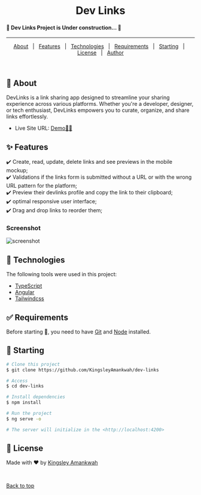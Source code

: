 <div align="center" id="top">

&#xa0;

</div>

<h1 align="center">Dev Links</h1>

 <h4 >
	🚧  Dev Links Project is Under construction...  🚧
</h4>

<hr>

<p align="center">
  <a href="#dart-about">About</a> &#xa0; | &#xa0; 
  <a href="#sparkles-features">Features</a> &#xa0; | &#xa0;
  <a href="#rocket-technologies">Technologies</a> &#xa0; | &#xa0;
  <a href="#white_check_mark-requirements">Requirements</a> &#xa0; | &#xa0;
  <a href="#checkered_flag-starting">Starting</a> &#xa0; | &#xa0;
  <a href="#memo-license">License</a> &#xa0; | &#xa0;
  <a href="https://github.com/{{YOUR_GITHUB_USERNAME}}" target="_blank">Author</a>
</p>

<br>

## :dart: About

DevLinks is a link sharing app designed to streamline your sharing experience across various platforms. Whether you're a developer, designer, or tech enthusiast, DevLinks empowers you to curate, organize, and share links effortlessly.

- Live Site URL: <a href="https://dev-links-nine-bice.vercel.app/" target="_blank">Demo🚀🔥</a>

## :sparkles: Features

:heavy_check_mark: Create, read, update, delete links and see previews in the mobile mockup;\
:heavy_check_mark: Validations if the links form is submitted without a URL or with the wrong URL pattern for the platform;\
:heavy_check_mark: Preview their devlinks profile and copy the link to their clipboard;\
:heavy_check_mark: optimal responsive user interface;\
:heavy_check_mark: Drag and drop links to reorder them;

### Screenshot

![screenshot](https://github.com/KingsleyAmankwah/dev-links/assets/64941442/7aa8e12a-d9f1-47a5-80c2-83116f646fbf)

## :rocket: Technologies

The following tools were used in this project:

- [TypeScript](https://www.typescriptlang.org/)
- [Angular](https://angular.dev/)
- [Tailwindcss](https://tailwindcss.com/docs/installation)

## :white_check_mark: Requirements

Before starting :checkered_flag:, you need to have [Git](https://git-scm.com) and [Node](https://nodejs.org/en/) installed.

## :checkered_flag: Starting

```bash
# Clone this project
$ git clone https://github.com/KingsleyAmankwah/dev-links

# Access
$ cd dev-links

# Install dependencies
$ npm install

# Run the project
$ ng serve -o

# The server will initialize in the <http://localhost:4200>
```

## :memo: License

Made with :heart: by <a href="https://github.com/KingsleyAmanwkah" target="_blank">Kingsley Amankwah</a>

&#xa0;

<a href="#top">Back to top</a>
